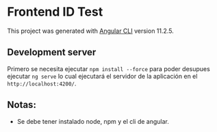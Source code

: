 # Frontend ID Test

This project was generated with [Angular CLI](https://github.com/angular/angular-cli) version 11.2.5.

## Development server

Primero se necesita ejecutar `npm install --force` para poder desupues ejecutar `ng serve` lo cual ejecutará el servidor de la aplicación en el `http://localhost:4200/`.

## Notas:

- Se debe tener instalado node, npm y el cli de angular.
